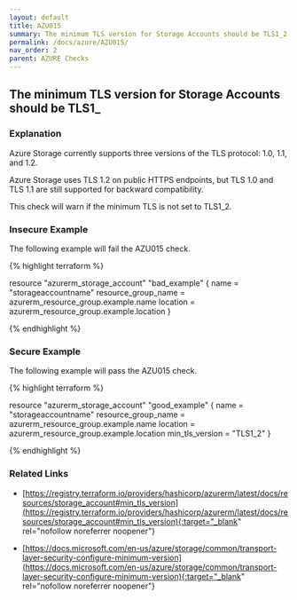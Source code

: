 ```yaml
---
layout: default
title: AZU015
summary: The minimum TLS version for Storage Accounts should be TLS1_2
permalink: /docs/azure/AZU015/
nav_order: 2
parent: AZURE Checks
---
```


## The minimum TLS version for Storage Accounts should be TLS1_

### Explanation


Azure Storage currently supports three versions of the TLS protocol: 1.0, 1.1, and 1.2. 

Azure Storage uses TLS 1.2 on public HTTPS endpoints, but TLS 1.0 and TLS 1.1 are still supported for backward compatibility.

This check will warn if the minimum TLS is not set to TLS1_2.



### Insecure Example

The following example will fail the AZU015 check.

{% highlight terraform %}

resource "azurerm_storage_account" "bad_example" {
  name                     = "storageaccountname"
  resource_group_name      = azurerm_resource_group.example.name
  location                 = azurerm_resource_group.example.location
}

{% endhighlight %}



### Secure Example

The following example will pass the AZU015 check.

{% highlight terraform %}

resource "azurerm_storage_account" "good_example" {
  name                     = "storageaccountname"
  resource_group_name      = azurerm_resource_group.example.name
  location                 = azurerm_resource_group.example.location
  min_tls_version          = "TLS1_2"
}

{% endhighlight %}


### Related Links


- [https://registry.terraform.io/providers/hashicorp/azurerm/latest/docs/resources/storage_account#min_tls_version](https://registry.terraform.io/providers/hashicorp/azurerm/latest/docs/resources/storage_account#min_tls_version){:target="_blank" rel="nofollow noreferrer noopener"}

- [https://docs.microsoft.com/en-us/azure/storage/common/transport-layer-security-configure-minimum-version](https://docs.microsoft.com/en-us/azure/storage/common/transport-layer-security-configure-minimum-version){:target="_blank" rel="nofollow noreferrer noopener"}

